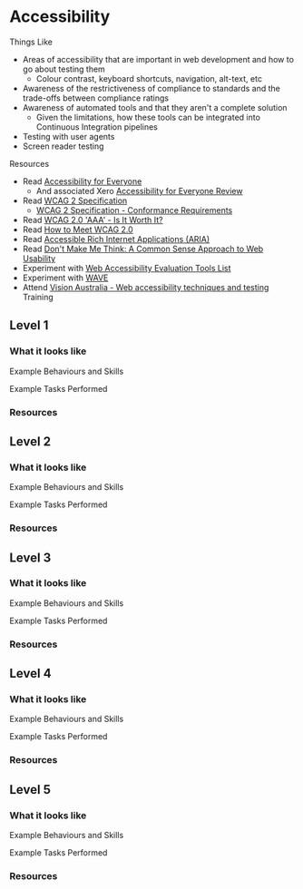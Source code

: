 # Accessibility 

Things Like
 - Areas of accessibility that are important in web development and how to go about testing them
    - Colour contrast, keyboard shortcuts, navigation, alt-text, etc
 - Awareness of the restrictiveness of compliance to standards and the trade-offs between compliance ratings
 - Awareness of automated tools and that they aren't a complete solution
    - Given the limitations, how these tools can be integrated into Continuous Integration pipelines
 - Testing with user agents
 - Screen reader testing

Resources
 - Read [Accessibility for Everyone](https://www.amazon.com/Accessibility-Everyone-Laura-Kalbag/dp/1937557618)
    - And associated Xero [Accessibility for Everyone Review](https://confluence.teamxero.com/pages/viewpage.action?spaceKey=QA&postingDay=2018%2F2%2F8&title=Accessibility+for+Everyone)
 - Read [WCAG 2 Specification](https://www.w3.org/TR/WCAG20/)
   - [WCAG 2 Specification - Conformance Requirements](https://www.w3.org/TR/WCAG20/#conformance)
 - Read [WCAG 2.0 'AAA' - Is It Worth It?](https://mediaaccess.org.au/practical-web-accessibility/w3c-column/wcag-20-%E2%80%98aaa%E2%80%99-is-it-worth-it)
 - Read [How to Meet WCAG 2.0](https://www.w3.org/WAI/WCAG20/quickref/?currentsidebar=%23col_customize&showtechniques=132&levels=aaa&techniques=sufficient%2Cadvisory)
 - Read [Accessible Rich Internet Applications (ARIA)](https://developer.mozilla.org/en-US/docs/Web/Accessibility/ARIA)
 - Read [Don't Make Me Think: A Common Sense Approach to Web Usability](https://www.amazon.com/Dont-Make-Me-Think-Usability/dp/0321344758)
 - Experiment with [Web Accessibility Evaluation Tools List](https://www.w3.org/WAI/ER/tools/)
 - Experiment with [WAVE](https://wave.webaim.org/)
 - Attend [Vision Australia - Web accessibility techniques and testing](https://www.visionaustralia.org/services/digital-access/training/web-accessibility-techniques) Training

## Level 1

### What it looks like

Example Behaviours and Skills

Example Tasks Performed

### Resources

## Level 2

### What it looks like

Example Behaviours and Skills

Example Tasks Performed

### Resources

## Level 3

### What it looks like

Example Behaviours and Skills

Example Tasks Performed

### Resources

## Level 4

### What it looks like

Example Behaviours and Skills

Example Tasks Performed

### Resources

## Level 5

### What it looks like

Example Behaviours and Skills

Example Tasks Performed

### Resources